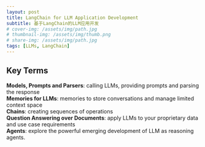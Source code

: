 ```yaml
---
layout: post
title: LangChain for LLM Application Development
subtitle: 基于LangChain的LLM应用开发
# cover-img: /assets/img/path.jpg
# thumbnail-img: /assets/img/thumb.png
# share-img: /assets/img/path.jpg
tags: [LLMs, LangChain]
---
```


## Key Terms

**Models, Prompts and Parsers**: calling LLMs, providing prompts and parsing the response  
**Memories for LLMs**: memories to store conversations and manage limited context space  
**Chains**: creating sequences of operations  
**Question Answering over Documents**: apply LLMs to your proprietary data and use case requirements  
**Agents**: explore the powerful emerging development of LLM as reasoning agents.  
